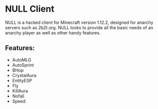 # NULL Client
NULL is a hacked client for Minecraft version 1.12.2, designed for anarchy servers such as 2b2t.org. NULL looks to provide all the basic needs of an anarchy player as well as other handy features.
## Features:
- AutoMLG
- AutoSprint
- BHop
- CrystalAura
- EntityESP
- Fly
- KillAura
- Nofall
- Speed
